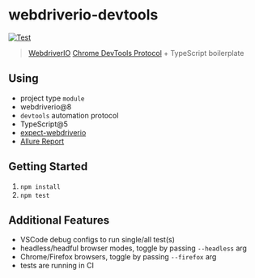 # webdriverio-devtools

<!-- [START badges] -->
[![Test](https://github.com/mgrybyk/webdriverio-devtools/actions/workflows/test.yml/badge.svg)](https://github.com/mgrybyk/webdriverio-devtools/actions/workflows/test.yml)
<!-- [END badges] -->

> [WebdriverIO](https://github.com/webdriverio/webdriverio) [Chrome DevTools Protocol](https://webdriver.io/docs/automationProtocols#devtools-protocol) + TypeScript boilerplate

## Using

-   project type `module`
-   webdriverio@8
-   `devtools` automation protocol
-   TypeScript@5
-   [expect-webdriverio](https://github.com/webdriverio/expect-webdriverio)
-   [Allure Report](https://mgrybyk.github.io/webdriverio-devtools/)

## Getting Started

1. `npm install`
2. `npm test`

## Additional Features

-   VSCode debug configs to run single/all test(s)
-   headless/headful browser modes, toggle by passing `--headless` arg
-   Chrome/Firefox browsers, toggle by passing `--firefox` arg
-   tests are running in CI
